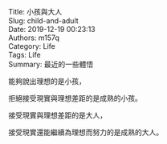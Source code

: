 Title: 小孩與大人  
Slug: child-and-adult  
Date: 2019-12-19 00:23:13  
Authors: m157q  
Category: Life  
Tags: Life  
Summary: 最近的一些體悟  
  
  
能夠說出理想的是小孩，  
  
拒絕接受現實與理想差距的是成熟的小孩。  
  
接受現實與理想差距的是大人，  
  
接受現實還能繼續為理想而努力的是成熟的大人。  
